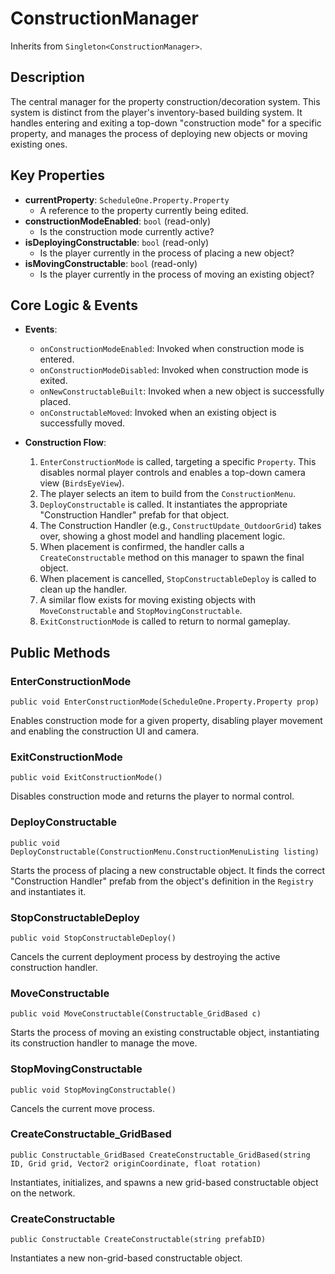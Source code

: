 # ConstructionManager

Inherits from `Singleton<ConstructionManager>`.

## Description

The central manager for the property construction/decoration system. This system is distinct from the player's inventory-based building system. It handles entering and exiting a top-down "construction mode" for a specific property, and manages the process of deploying new objects or moving existing ones.

## Key Properties

-   **currentProperty**: `ScheduleOne.Property.Property`
    -   A reference to the property currently being edited.
-   **constructionModeEnabled**: `bool` (read-only)
    -   Is the construction mode currently active?
-   **isDeployingConstructable**: `bool` (read-only)
    -   Is the player currently in the process of placing a new object?
-   **isMovingConstructable**: `bool` (read-only)
    -   Is the player currently in the process of moving an existing object?

## Core Logic & Events

-   **Events**:
    -   `onConstructionModeEnabled`: Invoked when construction mode is entered.
    -   `onConstructionModeDisabled`: Invoked when construction mode is exited.
    -   `onNewConstructableBuilt`: Invoked when a new object is successfully placed.
    -   `onConstructableMoved`: Invoked when an existing object is successfully moved.

-   **Construction Flow**:
    1.  `EnterConstructionMode` is called, targeting a specific `Property`. This disables normal player controls and enables a top-down camera view (`BirdsEyeView`).
    2.  The player selects an item to build from the `ConstructionMenu`.
    3.  `DeployConstructable` is called. It instantiates the appropriate "Construction Handler" prefab for that object.
    4.  The Construction Handler (e.g., `ConstructUpdate_OutdoorGrid`) takes over, showing a ghost model and handling placement logic.
    5.  When placement is confirmed, the handler calls a `CreateConstructable` method on this manager to spawn the final object.
    6.  When placement is cancelled, `StopConstructableDeploy` is called to clean up the handler.
    7.  A similar flow exists for moving existing objects with `MoveConstructable` and `StopMovingConstructable`.
    8.  `ExitConstructionMode` is called to return to normal gameplay.

## Public Methods

### EnterConstructionMode
`public void EnterConstructionMode(ScheduleOne.Property.Property prop)`

Enables construction mode for a given property, disabling player movement and enabling the construction UI and camera.

### ExitConstructionMode
`public void ExitConstructionMode()`

Disables construction mode and returns the player to normal control.

### DeployConstructable
`public void DeployConstructable(ConstructionMenu.ConstructionMenuListing listing)`

Starts the process of placing a new constructable object. It finds the correct "Construction Handler" prefab from the object's definition in the `Registry` and instantiates it.

### StopConstructableDeploy
`public void StopConstructableDeploy()`

Cancels the current deployment process by destroying the active construction handler.

### MoveConstructable
`public void MoveConstructable(Constructable_GridBased c)`

Starts the process of moving an existing constructable object, instantiating its construction handler to manage the move.

### StopMovingConstructable
`public void StopMovingConstructable()`

Cancels the current move process.

### CreateConstructable_GridBased
`public Constructable_GridBased CreateConstructable_GridBased(string ID, Grid grid, Vector2 originCoordinate, float rotation)`

Instantiates, initializes, and spawns a new grid-based constructable object on the network.

### CreateConstructable
`public Constructable CreateConstructable(string prefabID)`

Instantiates a new non-grid-based constructable object.
